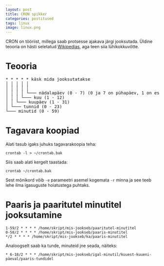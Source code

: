 ```yaml
---
layout: post
title: CRON spikker
categories: postitused
tags: linux
image: linux.png
---
```

CRON on tööriist, millega saab protsesse ajakava järgi jooksutada. Üldine teooria on hästi seletatud [Wikipedias](http://en.wikipedia.org/wiki/Cron), aga teen siia lühikokkuvõtte.

# Teooria

<pre style="line-height: 15px">* * * * * käsk mida jooksutatakse
│ │ │ │ │
│ │ │ │ │
│ │ │ │ └─── nädalapäev (0 - 7) (0 ja 7 on pühapäev, 1 on esmaspäev, 6 on laupäev jne)
│ │ │ └─── kuu (1 - 12)
│ │ └─── kuupäev (1 - 31)
│ └─── tunnid (0 - 23)
└─── minutid (0 - 59)
</pre>


# Tagavara koopiad

Alati tasub igaks juhuks tagavarakoopia teha:

    crontab -l > ~/crontab.bak

Siis saab alati kergelt taastada:

    crontab ~/crontab.bak

Sest mõnikord võib `-e` parameetri asemel kogemata `-r` minna ja see teeb lehe ilma igasuguste hoiatustega puhtaks.


# Paaris ja paaritutel minutitel jooksutamine

    1-59/2 * * * * /home/skript/mis-jookseb/paaritutel-minutitel
    0-58/2 * * * * /home/skript/mis-jookseb/paaris-minutitel
    */2 * * * * /home/skript/mis-jookseb/ka/paaris-minutitel

Analoogselt saab ka tunde, minuteid jne seada, näiteks:

    * 6-18/2 * * * /home/skript/mis-jookseb/igal-minutil/kuuest-kuueni-päeval/paaris-tundidel

